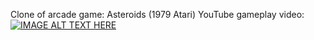 Clone of arcade game: Asteroids (1979 Atari)
YouTube gameplay video:
[![IMAGE ALT TEXT HERE](https://img.youtube.com/vi/FMLvQQVGeYM/0.jpg)](https://www.youtube.com/watch?v=FMLvQQVGeYM)
